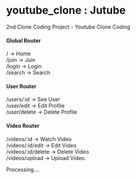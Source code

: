 # youtube_clone : Jutube

2nd Clone Coding Project - Youtube Clone Coding

<h4>Global Router</h4>
/ -> Home</br>
/join -> Join</br>
/login -> Login</br>
/search -> Search

<h4>User Router</h4>
/users/:id -> See User</br>
/user/edit -> Edit Profile</br>
/user/delete -> Delete Profile

<h4>Video Router</h4>
/videos/:id -> Watch Video</br>
/videos/:id/edit -> Edit Video</br>
/videos/:id/delete -> Delete Video</br>
/videos/upload -> Upload Video.

Processing....
